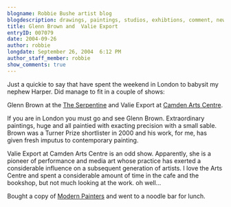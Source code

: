 ```yaml
---
blogname: Robbie Bushe artist blog
blogdescription: drawings, paintings, studios, exhibtions, comment, news as they happen to Robbie Bushe
title: Glenn Brown and  Valie Export
entryID: 007079
date: 2004-09-26
author: robbie
longdate: September 26, 2004  6:12 PM
author_staff_member: robbie
show_comments: true
---
```


<p>Just a quickie to say that have spent the weekend in London to babysit my nephew Harper. Did manage to fit in a couple of shows:</p>

<p>Glenn Brown at the <a href="http://www.serpentinegallery.org/index.html">The Serpentine</a> and Valie Export at <a href="http://www.camdenartscentre.org/home_noflash.asp">Camden Arts Centre</a>.</p>

<p>If you are in London you must go and see Glenn Brown. Extraordinary paintings, huge and all paintied with exacting precision with a small sable. Brown was a Turner Prize shortlister in 2000 and his work, for me, has given fresh imputus to contemporary painting.</p>

<p>Valie Export at Camden Arts Centre is an odd show. Apparently, she is a pioneer of performance and media art whose practice has exerted a considerable influence on a subsequent generation of artists. I love the Arts Centre and spent a considerable amount of time in the cafe and the bookshop, but not much looking at the work. oh well&#8230;</p>

<p>Bought a copy of <a href="http://www.modernpainters.co.uk/">Modern Painters</a> and went to a noodle bar for lunch.</p>

